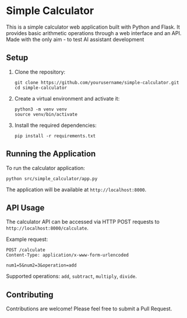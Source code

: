 # Simple Calculator

This is a simple calculator web application built with Python and Flask. It provides basic arithmetic operations through a web interface and an API.
Made with the only aim - to test AI assistant development

## Setup

1. Clone the repository:
   ```
   git clone https://github.com/yourusername/simple-calculator.git
   cd simple-calculator
   ```

2. Create a virtual environment and activate it:
   ```
   python3 -m venv venv
   source venv/bin/activate
   ```

3. Install the required dependencies:
   ```
   pip install -r requirements.txt
   ```

## Running the Application

To run the calculator application:

```
python src/simple_calculator/app.py
```

The application will be available at `http://localhost:8000`.

## API Usage

The calculator API can be accessed via HTTP POST requests to `http://localhost:8000/calculate`.

Example request:
```
POST /calculate
Content-Type: application/x-www-form-urlencoded

num1=5&num2=3&operation=add
```

Supported operations: `add`, `subtract`, `multiply`, `divide`.

## Contributing

Contributions are welcome! Please feel free to submit a Pull Request.
